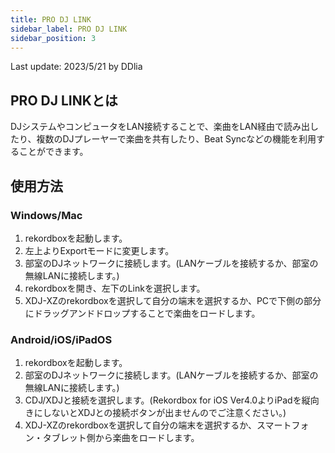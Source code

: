 ```yaml
---
title: PRO DJ LINK
sidebar_label: PRO DJ LINK
sidebar_position: 3
---
```

Last update: 2023/5/21 by DDlia  
## PRO DJ LINKとは
DJシステムやコンピュータをLAN接続することで、楽曲をLAN経由で読み出したり、複数のDJプレーヤーで楽曲を共有したり、Beat Syncなどの機能を利用することができます。

## 使用方法
### Windows/Mac
1. rekordboxを起動します。
2. 左上よりExportモードに変更します。
3. 部室のDJネットワークに接続します。(LANケーブルを接続するか、部室の無線LANに接続します。)
4. rekordboxを開き、左下のLinkを選択します。
5. XDJ-XZのrekordboxを選択して自分の端末を選択するか、PCで下側の部分にドラッグアンドドロップすることで楽曲をロードします。

### Android/iOS/iPadOS
1. rekordboxを起動します。
2. 部室のDJネットワークに接続します。(LANケーブルを接続するか、部室の無線LANに接続します。)
3. CDJ/XDJと接続を選択します。(Rekordbox for iOS Ver4.0よりiPadを縦向きにしないとXDJとの接続ボタンが出ませんのでご注意ください。)
4. XDJ-XZのrekordboxを選択して自分の端末を選択するか、スマートフォン・タブレット側から楽曲をロードします。